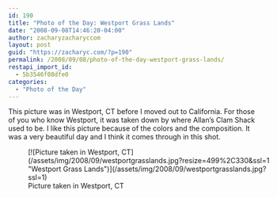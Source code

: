 ```yaml
---
id: 190
title: "Photo of the Day: Westport Grass Lands"
date: "2008-09-08T14:46:20-04:00"
author: zacharyzacharyccom
layout: post
guid: "https://zacharyc.com/?p=190"
permalink: /2008/09/08/photo-of-the-day-westport-grass-lands/
restapi_import_id:
  - 5b3546f08dfe0
categories:
  - "Photo of the Day"
---
```


This picture was in Westport, CT before I moved out to California. For those of you who know Westport, it was taken down by where Allan’s Clam Shack used to be. I like this picture because of the colors and the composition. It was a very beautiful day and I think it comes through in this shot.

<figure aria-describedby="caption-attachment-191" class="wp-caption aligncenter" id="attachment_191" style="width: 499px">[![Picture taken in Westport, CT](/assets/img/2008/09/westportgrasslands.jpg?resize=499%2C330&ssl=1 "Westport Grass Lands")](/assets/img/2008/09/westportgrasslands.jpg?ssl=1)<figcaption class="wp-caption-text" id="caption-attachment-191">Picture taken in Westport, CT</figcaption></figure>
